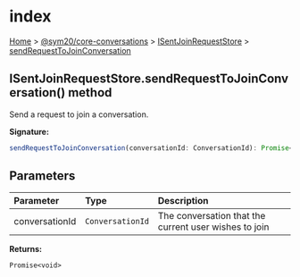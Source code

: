 # index

[Home]() &gt; [@sym20/core-conversations](core-conversations.md) &gt; [ISentJoinRequestStore](core-conversations.isentjoinrequeststore.md) &gt; [sendRequestToJoinConversation](core-conversations.isentjoinrequeststore.sendrequesttojoinconversation.md)

## ISentJoinRequestStore.sendRequestToJoinConversation\(\) method

Send a request to join a conversation.

**Signature:**

```typescript
sendRequestToJoinConversation(conversationId: ConversationId): Promise<void>;
```

## Parameters

| Parameter | Type | Description |
| :--- | :--- | :--- |
| conversationId | `ConversationId` | The conversation that the current user wishes to join |

**Returns:**

`Promise<void>`


